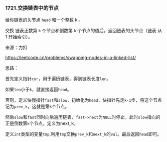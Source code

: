 ### 1721.交换链表中的节点

给你链表的头节点 `head` 和一个整数 k 。

交换 链表正数第 `k` 个节点和倒数第 `k` 个节点的值后，返回链表的头节点（链表 从 1 开始索引）。

来源：力扣

https://leetcode.cn/problems/swapping-nodes-in-a-linked-list/

思路：

​		首先定义指针`cur`，用于遍历链表，得到链表长度`len`。

​		如果`len`小于`k`，就直接返回`head`。

​		否则，定义快慢指针`fast`和`slow`，初始化为`head`，快指针先走`k-1`步，将这个节点记为`prev_k`，这就是第`k`个节点。

​		然后`slow`和`fast`同时向后遍历链表，`fast->next`为`NULL`时停止，此时`slow`指向的正是倒数第`k`个节点。定义为next_k。

​		定义`int`类型的变量`tmp`,利用`tmp`交换`prev_k`和`next_k`的`val`。最后返回`head`即可。